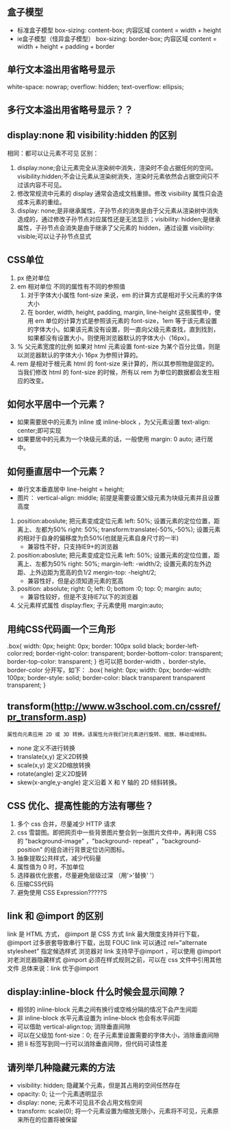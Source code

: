 ## 盒子模型
+ 标准盒子模型
  box-sizing: content-box;
  内容区域 content = width + height
+ ie盒子模型（怪异盒子模型）
  box-sizing: border-box;
  内容区域 content = width + height + padding + border

## 单行文本溢出用省略号显示
  white-space: nowrap;
  overflow: hidden;
  text-overflow: ellipsis;
## 多行文本溢出用省略号显示？？

## display:none 和 visibility:hidden 的区别
  相同：都可以让元素不可见
  区别：
  1. display:none;会让元素完全从渲染树中消失，渲染时不会占据任何的空间。visibility:hidden;不会让元素从渲染树消失，渲染时元素依然会占据空间只不过该内容不可见。
  2. 修改常规流中元素的 display 通常会造成文档重排。修改 visibility 属性只会造成本元素的重绘。
  3. display: none;是非继承属性，子孙节点的消失是由于父元素从渲染树中消失造成的，通过修改子孙节点对应属性还是无法显示；visibility: hidden;是继承属性，子孙节点会消失是由于继承了父元素的 hidden，通过设置 visibility: visible;可以让子孙节点显式

## CSS单位
  1. px 绝对单位
  2. em 相对单位 不同的属性有不同的参照值
      1. 对于字体大小属性 font-size 来说，em 的计算方式是相对于父元素的字体大小
      2. 在 border, width, height, padding, margin, line-height 这些属性中，使用 em 单位的计算方式是参照该元素的 font-size，1em 等于该元素设置的字体大小。如果该元素没有设置，则一直向父级元素查找，直到找到，如果都没有设置大小，则使用浏览器默认的字体大小（16px）。
  3. % 父元素宽度的比例
      如果对 html 元素设置 font-size 为某个百分比值，则是以浏览器默认的字体大小 16px 为参照计算的。
  4. rem 是相对于根元素 html 的 font-size 来计算的，所以其参照物是固定的。当我们修改 html 的 font-size 的时候，所有以 rem 为单位的数据都会发生相应的改变。

## 如何水平居中一个元素？
  + 如果需要居中的元素为 inline 或 inline-block ，为父元素设置 text-align: center;即可实现
  + 如果要居中的元素为一个块级元素的话，一般使用 margin: 0 auto; 进行居中。
  

## 如何垂直居中一个元素？
  + 单行文本垂直居中 line-height = height;
  + 图片： vertical-align: middle; 前提是需要设置父级元素为块级元素并且设置高度
  1. position:aboslute; 把元素变成定位元素
     left: 50%; 设置元素的定位位置，距离上、左都为50%
     right: 50%;
     transform:translate(-50%,-50%); 设置元素的相对于自身的偏移度为负50%(也就是元素自身尺寸的一半)
     + 兼容性不好，只支持IE9+的浏览器
  2. position:aboslute; 把元素变成定位元素
     left: 50%; 设置元素的定位位置，距离上、左都为50%
     right: 50%;
     margin-left: -width/2; 设置元素的左外边距、上外边距为宽高的负1/2
     mergin-top: -height/2;
     + 兼容性好，但是必须知道元素的宽高
  3. position: absolute;
     right: 0;
     left: 0;
     bottom :0;
     top: 0;
     margin: auto;
     + 兼容性较好，但是不支持IE7以下的浏览器
  4. 父元素样式属性 display:flex; 子元素使用 margin:auto;

## 用纯CSS代码画一个三角形
  .box{
  width: 0px;
  height: 0px;
  border: 100px solid black;
  border-left-color:red;
  border-right-color: transparent;
  border-bottom-color: transparent;
  border-top-color: transparent;
}
也可以把 border-width 、border-style、 border-color 分开写，如下：
 .box{
   height: 0px;
   width: 0px;
   border-width: 100px;
   border-style: solid;
   border-color: black transparent transparent transparent;
 }

## transform(http://www.w3school.com.cn/cssref/pr_transform.asp)
    属性向元素应用 2D 或 3D 转换。该属性允许我们对元素进行旋转、缩放、移动或倾斜。
  + none 定义不进行转换
  + translate(x,y) 定义2D转换
  + scale(x,y) 定义2D缩放转换
  + rotate(angle) 定义2D旋转
  + skew(x-angle,y-angle) 定义沿着 X 和 Y 轴的 2D 倾斜转换。

## CSS 优化、提高性能的方法有哪些？
  1. 多个 css 合并，尽量减少 HTTP 请求
  2. css 雪碧图。即把网页中一些背景图片整合到一张图片文件中，再利用 CSS 的 "background-image" ，"background- repeat" ，"background-position" 的组合进行背景定位访问图标。
  3. 抽象提取公共样式，减少代码量
  4. 属性值为 0 时，不加单位
  5. 选择器优化嵌套，尽量避免层级过深 （用'>'替换' '）
  6. 压缩CSS代码
  7. 避免使用 CSS Expression?????S

## link 和 @import 的区别
link 是 HTML 方式， @import 是 CSS 方式
link 最大限度支持并行下载，@import 过多嵌套导致串行下载，出现 FOUC
link 可以通过 rel="alternate stylesheet" 指定候选样式
浏览器对 link 支持早于@import ，可以使用 @import 对老浏览器隐藏样式
@import 必须在样式规则之前，可以在 css 文件中引用其他文件
总体来说：link 优于@import


## display:inline-block 什么时候会显示间隙？
 + 相邻的 inline-block 元素之间有换行或空格分隔的情况下会产生间距
 + 非 inline-block 水平元素设置为 inline-block 也会有水平间距
 + 可以借助 vertical-align:top; 消除垂直间隙
 + 可以在父级加 font-size：0; 在子元素里设置需要的字体大小，消除垂直间隙
 + 把 li 标签写到同一行可以消除垂直间隙，但代码可读性差


 ## 请列举几种隐藏元素的方法
 + visibility: hidden; 隐藏某个元素，但是其占用的空间任然存在
 + opacity: 0; 让一个元素透明显示
 + display: none; 元素不可见且不会占用文档空间
 + transform: scale(0); 将一个元素设置为缩放无限小，元素将不可见，元素原来所在的位置将被保留
